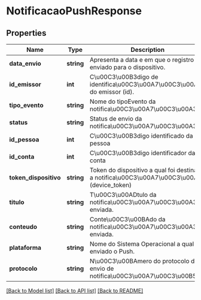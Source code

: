 # NotificacaoPushResponse

## Properties
Name | Type | Description | Notes
------------ | ------------- | ------------- | -------------
**data_envio** | **string** | Apresenta a data e em que o registro foi enviado para o dispositivo. | [optional] 
**id_emissor** | **int** | C\u00C3\u00B3digo de identifica\u00C3\u00A7\u00C3\u00A3o do emissor (id). | [optional] 
**tipo_evento** | **string** | Nome do tipoEvento da notifica\u00C3\u00A7\u00C3\u00A3o | [optional] 
**status** | **string** | Status de envio da notifica\u00C3\u00A7\u00C3\u00A3o | [optional] 
**id_pessoa** | **int** | C\u00C3\u00B3digo identificado da pessoa | 
**id_conta** | **int** | C\u00C3\u00B3digo identificador da conta | 
**token_dispositivo** | **string** | Token do dispositivo a qual foi destinado a notifica\u00C3\u00A7\u00C3\u00A3o (device_token) | 
**titulo** | **string** | T\u00C3\u00ADtulo da notifica\u00C3\u00A7\u00C3\u00A3o enviada. | 
**conteudo** | **string** | Conte\u00C3\u00BAdo da notifica\u00C3\u00A7\u00C3\u00A3o enviada. | 
**plataforma** | **string** | Nome do Sistema Operacional a qual foi enviado o Push. | [optional] 
**protocolo** | **string** | N\u00C3\u00BAmero do protocolo de envio de notifica\u00C3\u00A7\u00C3\u00B5es | [optional] 

[[Back to Model list]](../README.md#documentation-for-models) [[Back to API list]](../README.md#documentation-for-api-endpoints) [[Back to README]](../README.md)


